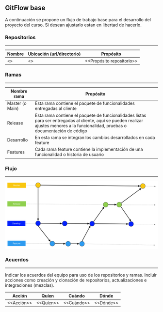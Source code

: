 
## GitFlow base


A continuación se propone un flujo de trabajo base para el desarrollo del proyecto del curso. Si desean ajustarlo estan en libertad de hacerlo.

### Repositorios
---

|Nombre   |Ubicación (url/directorio)   |Propósito   |
|---|---|---|
|<<Nombre repositorio>>   |<<url repositorio>>  |<<Propósito repositorio>>   |

  
### Ramas
---
  
|Nombre rama   |Propósito   |
|---|---|
|Master (o Main)   | Esta rama contiene el paquete de funcionalidades entregadas al cliente   |
|Release   | Esta rama contiene el paquete de funcionalidades listas para ser entregadas al cliente, aquí se pueden realizar ajustes menores a la funcionalidad, pruebas o documentación de código   |
|Desarrollo   | En esta rama se integran los cambios desarrollados en cada feature |
|Features   | Cada rama feature contiene la implementación de una funcionalidad o historia de usuario |

### Flujo
---

![](./../../../assets/images/gitflow.jpg)
  
### Acuerdos
---
  
Indicar los acuerdos del equipo para uso de los repositorios y ramas. Incluir acciones como creación y clonación de repositorios, actualizaciones e integraciones (mezclas).

|Acción   |Quíen   |Cuándo   |Dónde   |
|---|---|---|---|
|<<Acción>>   |<<Quíen>>  |<<Cuándo>>   |<<Dónde>>   |
